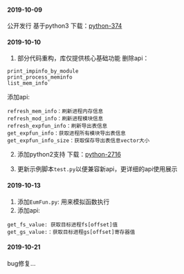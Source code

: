 
#### 2019-10-09
公开发行 基于python3 下载：[python-374](https://www.python.org/downloads/release/python-374/)

#### 2019-10-10
1. 部分代码重构，库仅提供核心基础功能
删除api：
```
print_impinfo_by_module
print_process_meminfo
list_mem_info`
```
添加api:
```
refresh_mem_info：刷新进程内存信息
refresh_mod_info：刷新进程模块信息
refresh_expfun_info：刷新导出表信息
get_expfun_info：获取进程所有模块导出表信息
get_expfun_info_size：获取保存导出表信息vector大小
```


2. 添加python2支持 下载：[python-2716](https://www.python.org/downloads/release/python-2716/)

3. 更新示例脚本`test.py`以便兼容新api，更详细的api使用展示

#### 2019-10-13
1. 添加`EumFun.py`: 用来模拟函数执行
2. 添加api:
```
get_fs_value: 获取目标进程fs[offset]值
get_gs_value:：获取目标进程gs[offset]寄存器值
```


#### 2019-10-21
bug修复...
